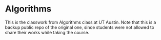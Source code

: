 # Algorithms
This is the classwork from Algorithms class at UT Austin. Note that this is a backup public repo of the original one, since students were not allowed to share their works while taking the course.
